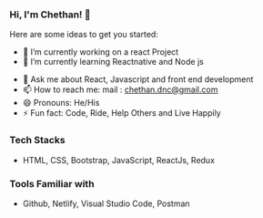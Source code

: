 ### Hi, I'm Chethan! 👋

Here are some ideas to get you started:

- 🔭 I’m currently working on a react Project
- 🌱 I’m currently learning Reactnative and Node js
<!-- - 👯 I’m looking to collaborate on ...
- 🤔 I’m looking for help with ... -->
- 💬 Ask me about React, Javascript and front end development
- 📫 How to reach me: mail : chethan.dnc@gmail.com
- 😄 Pronouns: He/His
- ⚡ Fun fact: Code, Ride, Help Others and Live Happily

### Tech Stacks
- HTML, CSS, Bootstrap, JavaScript, ReactJs, Redux

### Tools Familiar with
- Github, Netlify, Visual Studio Code, Postman
